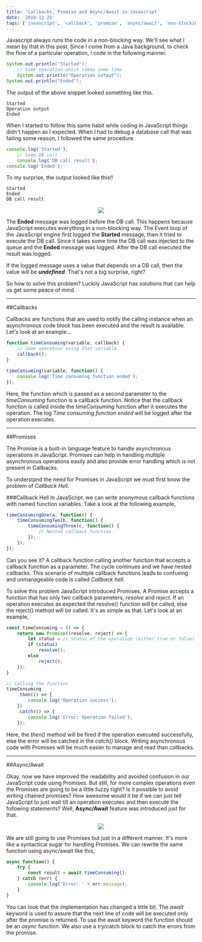 ```yaml
---
title: 'Callbacks, Promise and Async/Await in Javascript'
date: '2019-12-25'
tags: ['javascript', 'callback', 'promise', 'async/await', 'non-blocking', 'asynchronous']
---
```


Javascript always runs the code in a non-blocking way. We'll see what I mean by that in this post. Since I come from a Java background, to check the flow of a particular operation, I code in the following manner.

```java
System.out.println("Started");
    // Some operation which takes some time
    System.out.println("Operation output");
System.out.println("Ended");
```

The output of the above snippet looked something like this.

```
Started
Operation output
Ended
```

When I started to follow this same habit while coding in JavaScript things didn't happen as I expected. When I had to debug a database call that was failing some reason, I followed the same procedure.

```javascript
console.log('Started');
    // Some DB call
    console.log('DB call result');
console.log('Ended');
```

To my surprise, the output looked like this!!

```
Started
Ended
DB call result
```
<center>
    <img align="center" src="https://media.giphy.com/media/RkzMtKbCKFUY3wYRMy/giphy.gif">
</center>

The **Ended** message was logged before the DB call. This happens because JavaScript executes everything in a non-blocking way. The Event loop of the JavaScript engine first logged the **Started** message, then it tried to execute the DB call. Since it takes some time the DB call was injected to the queue and the **Ended** message was logged. After the DB call executed the result was logged.

If the logged message uses a value that depends on a DB call, then the value will be ***undefined***. That's not a big surprise, right?

So how to solve this problem? Luckily JavaScript has solutions that can help us get some peace of mind.

---

##Callbacks

Callbacks are functions that are used to notify the calling instance when an asynchronous code block has been executed and the result is available. Let's look at an example...

```javascript
function timeConsuming(variable, callback) {
    // Some operation using that variable
    callback();
}

timeConsuming(variable, function() {
    console.log('Time consuming function ended');
});
```

Here, the function which is passed as a second parameter to the *timeConsuming* function is a callback function. Notice that the callback function is called inside the *timeConsuming* function after it executes the operation. The log *Time consuming function ended* will be logged after the operation executes.

---

##Promises

The Promise is a built-in language feature to handle asynchronous operations in JavaScript. Promises can help in handling multiple asynchronous operations easily and also provide error handling which is not present in Callbacks.

To understand the need for Promises in JavaScript we must first know the problem of *Callback Hell*.

###Callback Hell
In JavaScript, we can write anonymous callback functions with named function variables. Take a look at the following example,

```javascript
timeConsumingOne(a, function() {
    timeConsumingTwo(b, function() {
        timeConsumingThree(c, function() {
            // Nested callback function
        });
    });
});
```

Can you see it? A callback function calling another function that accepts a callback function as a parameter. The cycle continues and we have nested callbacks. This scenario of multiple callback functions leads to confusing and unmanageable code is called *Callback hell*. 

To solve this problem JavaScript introduced Promises. A Promise accepts a function that has only two callback parameters, *resolve* and *reject*. If an operation executes as expected the resolve() function will be called, else the reject() method will be called. It's as simple as that. Let's look at an example,

```javascript
const timeConsuming = () => {
    return new Promise((resolve, reject) => {
        let status = // Status of the operation (either true or false)
        if (status)
            resolve();
        else 
            reject();
    });
}

// Calling the function
timeConsuming
    .then(() => {
        console.log('Operation success');
    })
    .catch(() => {
        console.log('Error: Operation failed');
    });
```

Here, the *then()* method will be fired if the operation executed successfully, else the error will be catched in the *catch()* block. Writing asynchronous code with Promises will be much easier to manage and read than callbacks.

---

##Async/Await

Okay, now we have improved the readability and avoided confusion in our JavaScript code using Promises. But still, for more complex operations even the Promises are going to be a little fuzzy right? Is it possible to avoid writing chained promises? How awesome would it be if we can just tell JavaScript to just wait till an operation executes and then execute the following statements? Well, **Async/Await** feature was introduced just for that. 

<center>
    <img align="center" src="https://media.giphy.com/media/l1J9N8zrmYCfSrQFq/giphy.gif">
</center>

We are still going to use Promises but just in a different manner. It's more like a syntactical sugar for handling Promises. We can rewrite the same function using async/await like this,

```javascript
async function() {
    try {
        const result = await timeConsuming();
    } catch (err) {
        console.log('Error: ' + err.message);
    }
}
```

You can look that the implementation has changed a little bit. The *await* keyword is used to assure that the next line of code will be executed only after the promise is returned. To use the await keyword the function should be an *async* function. We also use a try/catch block to catch the errors from the promise.

